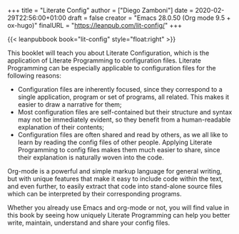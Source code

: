 +++
title = "Literate Config"
author = ["Diego Zamboni"]
date = 2020-02-29T22:56:00+01:00
draft = false
creator = "Emacs 28.0.50 (Org mode 9.5 + ox-hugo)"
finalURL = "https://leanpub.com/lit-config/"
+++

{{< leanpubbook book="lit-config" style="float:right" >}}

This booklet will teach you about Literate Configuration, which is the application of Literate Programming to configuration files. Literate Programming can be especially applicable to configuration files for the following reasons:

-   Configuration files are inherently focused, since they correspond to a single application, program or set of programs, all related. This makes it easier to draw a narrative for them;
-   Most configuration files are self-contained but their structure and syntax may not be immediately evident, so they benefit from a human-readable explanation of their contents;
-   Configuration files are often shared and read by others, as we all like to learn by reading the config files of other people. Applying Literate Programming to config files makes them much easier to share, since their explanation is naturally woven into the code.

Org-mode is a powerful and simple markup language for general writing, but with unique features that make it easy to include code within the text, and even further, to easily extract that code into stand-alone source files which can be interpreted by their corresponding programs.

Whether you already use Emacs and org-mode or not, you will find value in this book by seeing how uniquely Literate Programming can help you better write, maintain, understand and share your config files.

<!--more-->

&nbsp;
